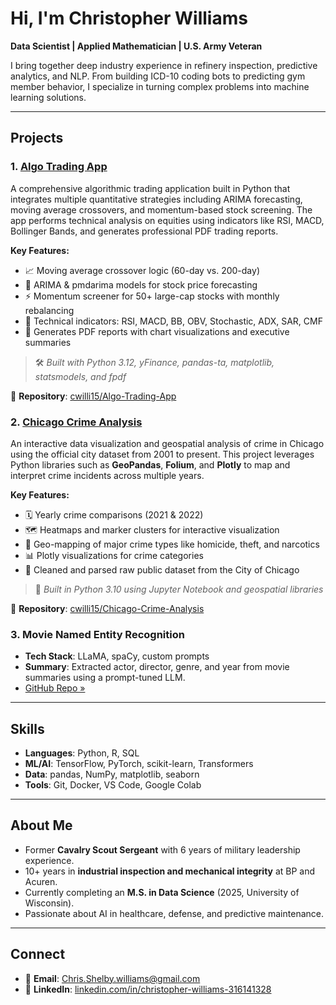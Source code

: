 # Hi, I'm Christopher Williams

**Data Scientist | Applied Mathematician | U.S. Army Veteran**

I bring together deep industry experience in refinery inspection, predictive analytics, and NLP. From building ICD-10 coding bots to predicting gym member behavior, I specialize in turning complex problems into machine learning solutions.

---

## Projects

### 1. [Algo Trading App](https://github.com/cwilli15/Algo-Trading-App)

A comprehensive algorithmic trading application built in Python that integrates multiple quantitative strategies including ARIMA forecasting, moving average crossovers, and momentum-based stock screening. The app performs technical analysis on equities using indicators like RSI, MACD, Bollinger Bands, and generates professional PDF trading reports.

**Key Features:**
- 📈 Moving average crossover logic (60-day vs. 200-day)
- 🔮 ARIMA & pmdarima models for stock price forecasting
- ⚡ Momentum screener for 50+ large-cap stocks with monthly rebalancing
- 🧠 Technical indicators: RSI, MACD, BB, OBV, Stochastic, ADX, SAR, CMF
- 📝 Generates PDF reports with chart visualizations and executive summaries

> 🛠️ *Built with Python 3.12, yFinance, pandas-ta, matplotlib, statsmodels, and fpdf*

🔗 **Repository**: [cwilli15/Algo-Trading-App](https://github.com/cwilli15/Algo-Trading-App)


### 2. [Chicago Crime Analysis](https://github.com/cwilli15/Chicago-Crime-Analysis)

An interactive data visualization and geospatial analysis of crime in Chicago using the official city dataset from 2001 to present. This project leverages Python libraries such as **GeoPandas**, **Folium**, and **Plotly** to map and interpret crime incidents across multiple years.

**Key Features:**
- 🗓️ Yearly crime comparisons (2021 & 2022)
- 🗺️ Heatmaps and marker clusters for interactive visualization
- 📌 Geo-mapping of major crime types like homicide, theft, and narcotics
- 📊 Plotly visualizations for crime categories
- 🧾 Cleaned and parsed raw public dataset from the City of Chicago

> 📍 *Built in Python 3.10 using Jupyter Notebook and geospatial libraries*

🔗 **Repository**: [cwilli15/Chicago-Crime-Analysis](https://github.com/cwilli15/Chicago-Crime-Analysis)

### 3. **Movie Named Entity Recognition**
- **Tech Stack**: LLaMA, spaCy, custom prompts
- **Summary**: Extracted actor, director, genre, and year from movie summaries using a prompt-tuned LLM.
- [GitHub Repo »](#)

---

## Skills
- **Languages**: Python, R, SQL
- **ML/AI**: TensorFlow, PyTorch, scikit-learn, Transformers
- **Data**: pandas, NumPy, matplotlib, seaborn
- **Tools**: Git, Docker, VS Code, Google Colab

---

## About Me
- Former **Cavalry Scout Sergeant** with 6 years of military leadership experience.
- 10+ years in **industrial inspection and mechanical integrity** at BP and Acuren.
- Currently completing an **M.S. in Data Science** (2025, University of Wisconsin).
- Passionate about AI in healthcare, defense, and predictive maintenance.

---

## Connect
- 📧 **Email**: Chris.Shelby.williams@gmail.com  
- 💼 **LinkedIn**: [linkedin.com/in/christopher-williams-316141328](https://www.linkedin.com/in/christopher-williams-316141328)

